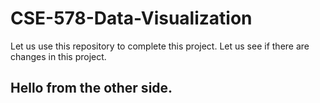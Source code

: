 # CSE-578-Data-Visualization

Let us use this repository to complete this project.
Let us see if there are changes in this project.

## Hello from the other side.